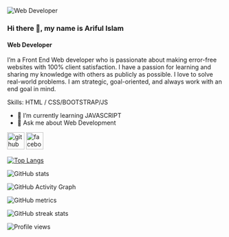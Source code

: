 ![Web Developer](https://scontent.fdac14-1.fna.fbcdn.net/v/t1.6435-9/s960x960/94561499_2583247491935668_2095933277259956224_n.jpg?_nc_cat=105&ccb=1-5&_nc_sid=e3f864&_nc_eui2=AeGqSdD-Ozmauxv6buFr5c0ROXC00po6cbo5cLTSmjpxui5LDziSnjK6QCFEWvwYfua3ma0A4WBO1tUzsVN__XpX&_nc_ohc=yuIWURW81mwAX_VtMCG&_nc_ht=scontent.fdac14-1.fna&oh=b47e06dd97a3435d44df24574f1c1c97&oe=615BB245)

### Hi there 👋, my name is Ariful Islam
#### Web Developer

I’m a Front End Web developer who is passionate about making error-free websites with 100% client satisfaction. I have a passion for learning and sharing my knowledge with others as publicly as possible. I love to solve real-world problems. I am strategic, goal-oriented, and always work with an end goal in mind. 

Skills:  HTML / CSS/BOOTSTRAP/JS

- 🌱 I’m currently learning JAVASCRIPT 
- 💬 Ask me about Web Development 


[<img src='https://cdn.jsdelivr.net/npm/simple-icons@3.0.1/icons/github.svg' alt='github' height='40'>](https://github.com/iariful)  [<img src='https://cdn.jsdelivr.net/npm/simple-icons@3.0.1/icons/facebook.svg' alt='facebook' height='40'>](https://www.facebook.com/https://www.facebook.com/profile.php?id=100007513273495)  

[![Top Langs](https://github-readme-stats.vercel.app/api/top-langs/?username=iariful)](https://github.com/anuraghazra/github-readme-stats)

![GitHub stats](https://github-readme-stats.vercel.app/api?username=iariful&show_icons=true)  

![GitHub Activity Graph](https://activity-graph.herokuapp.com/graph?username=iariful)  

![GitHub metrics](https://metrics.lecoq.io/iariful)  

![GitHub streak stats](https://github-readme-streak-stats.herokuapp.com/?user=iariful)  

![Profile views](https://gpvc.arturio.dev/iariful)  

